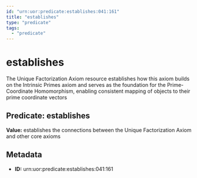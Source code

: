 ```yaml
---
id: "urn:uor:predicate:establishes:041:161"
title: "establishes"
type: "predicate"
tags:
  - "predicate"
---
```


# establishes

The Unique Factorization Axiom resource establishes how this axiom builds on the Intrinsic Primes axiom and serves as the foundation for the Prime-Coordinate Homomorphism, enabling consistent mapping of objects to their prime coordinate vectors

## Predicate: establishes

**Value:** establishes the connections between the Unique Factorization Axiom and other core axioms

## Metadata

- **ID:** urn:uor:predicate:establishes:041:161
